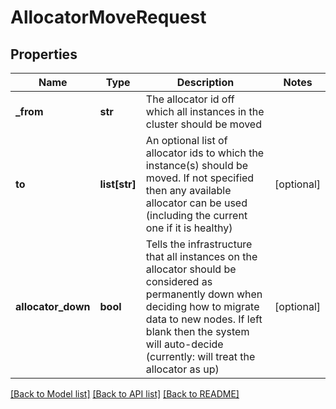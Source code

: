 # AllocatorMoveRequest

## Properties
Name | Type | Description | Notes
------------ | ------------- | ------------- | -------------
**_from** | **str** | The allocator id off which all instances in the cluster should be moved | 
**to** | **list[str]** | An optional list of allocator ids to which the instance(s) should be moved. If not specified then any available allocator can be used (including the current one if it is healthy) | [optional] 
**allocator_down** | **bool** | Tells the infrastructure that all instances on the allocator should be considered as permanently down when deciding how to migrate data to new nodes. If left blank then the system will auto-decide (currently: will treat the allocator as up) | [optional] 

[[Back to Model list]](../README.md#documentation-for-models) [[Back to API list]](../README.md#documentation-for-api-endpoints) [[Back to README]](../README.md)


